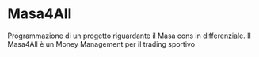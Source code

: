 # Masa4All
Programmazione di un progetto riguardante il Masa cons in differenziale. Il Masa4All è un Money Management per il trading sportivo
